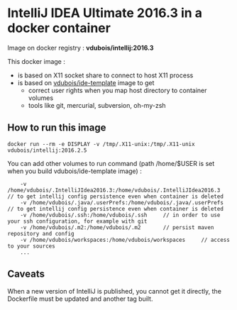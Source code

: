 # IntelliJ IDEA Ultimate 2016.3 in a docker container

Image on docker registry : **vdubois/intellij:2016.3**

This docker image :

* is based on X11 socket share to connect to host X11 process
* is based on [vdubois/ide-template](https://github.com/vdubois/dockerfiles/tree/master/dev/ide-template) image to get
    * correct user rights when you map host directory to container volumes
    * tools like git, mercurial, subversion, oh-my-zsh

## How to run this image

```
docker run --rm -e DISPLAY -v /tmp/.X11-unix:/tmp/.X11-unix vdubois/intellij:2016.2.5
```

You can add other volumes to run command (path /home/$USER is set when you build vdubois/ide-template image) :

```
    -v /home/vdubois/.IntelliJIdea2016.3:/home/vdubois/.IntelliJIdea2016.3   // to get intellij config persistence even when container is deleted
    -v /home/vdubois/.java/.userPrefs:/home/vdubois/.java/.userPrefs         // to get intellij config persistence even when container is deleted
    -v /home/vdubois/.ssh:/home/vdubois/.ssh     // in order to use your ssh configuration, for example with git
    -v /home/vdubois/.m2:/home/vdubois/.m2       // persist maven repository and config
    -v /home/vdubois/workspaces:/home/vdubois/workspaces     // access to your sources
    ...
```

## Caveats

When a new version of IntelliJ is published, you cannot get it directly, the Dockerfile must be updated and another tag built.
